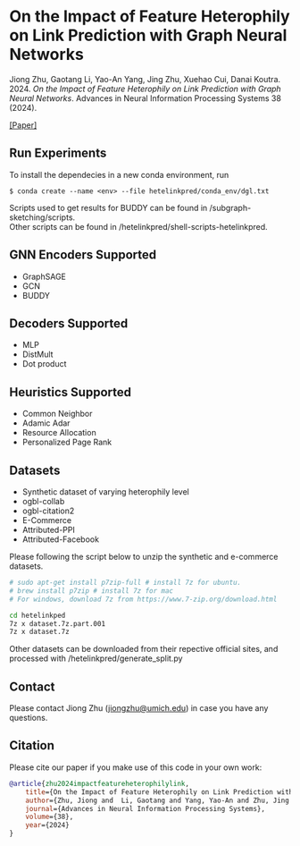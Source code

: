 # On the Impact of Feature Heterophily on Link Prediction with Graph Neural Networks

Jiong Zhu, Gaotang Li, Yao-An Yang, Jing Zhu, Xuehao Cui, Danai Koutra. 2024. *On the Impact of Feature Heterophily on Link Prediction with Graph Neural Networks*. Advances in Neural Information Processing Systems 38 (2024).

[[Paper]](https://arxiv.org/abs/2409.17475)

## Run Experiments

To install the dependecies in a new conda environment, run
```
$ conda create --name <env> --file hetelinkpred/conda_env/dgl.txt
```
Scripts used to get results for BUDDY can be found in /subgraph-sketching/scripts. \
Other scripts can be found in /hetelinkpred/shell-scripts-hetelinkpred.

## GNN Encoders Supported
- GraphSAGE
- GCN
- BUDDY 

## Decoders Supported
- MLP
- DistMult
- Dot product

## Heuristics Supported 
- Common Neighbor
- Adamic Adar
- Resource Allocation
- Personalized Page Rank

## Datasets
- Synthetic dataset of varying heterophily level
- ogbl-collab
- ogbl-citation2
- E-Commerce
- Attributed-PPI
- Attributed-Facebook

Please following the script below to unzip the synthetic and e-commerce datasets.
```bash
# sudo apt-get install p7zip-full # install 7z for ubuntu.
# brew install p7zip # install 7z for mac
# For windows, download 7z from https://www.7-zip.org/download.html

cd hetelinkped
7z x dataset.7z.part.001
7z x dataset.7z
```
Other datasets can be downloaded from their repective official sites, and processed with /hetelinkpred/generate_split.py

## Contact

Please contact Jiong Zhu (jiongzhu@umich.edu) in case you have any questions.

## Citation

Please cite our paper if you make use of this code in your own work:

```bibtex
@article{zhu2024impactfeatureheterophilylink,
    title={On the Impact of Feature Heterophily on Link Prediction with Graph Neural Networks}, 
    author={Zhu, Jiong and  Li, Gaotang and Yang, Yao-An and Zhu, Jing and Cui, Xuehao and Koutra, Danai},
    journal={Advances in Neural Information Processing Systems},
    volume={38},
    year={2024}
}
```